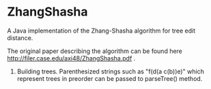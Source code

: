 ZhangShasha
===========

A Java implementation of the Zhang-Shasha algorithm for tree edit distance.

The original paper describing the algorithm can be found here http://filer.case.edu/axi48/ZhangShasha.pdf .

1. Building trees.
Parenthesized strings such as "f(d(a c(b))e)" which represent trees in preorder can be passed to parseTree() method.

